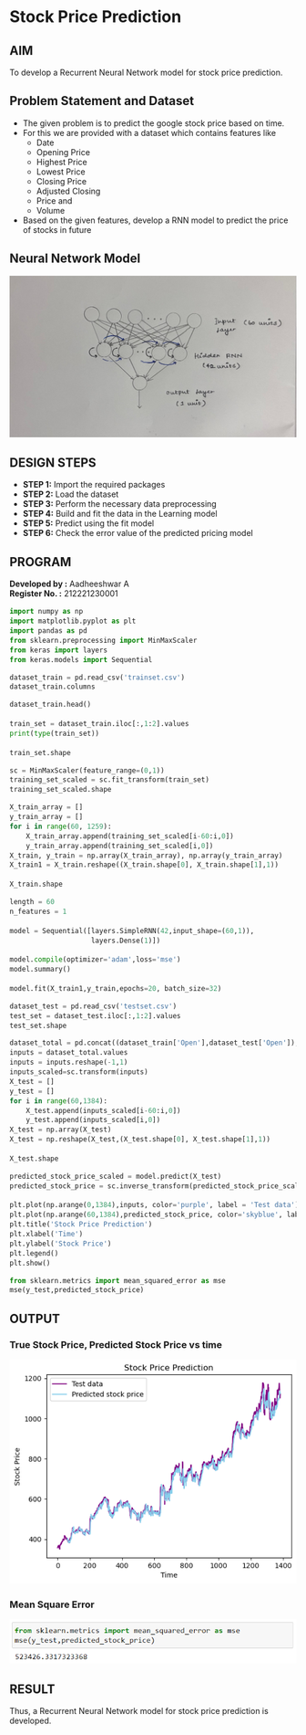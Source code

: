 # Stock Price Prediction

## AIM

To develop a Recurrent Neural Network model for stock price prediction.

## Problem Statement and Dataset
- The given problem is to predict the google stock price based on time.
- For this we are provided with a dataset which contains features like
    - Date
    - Opening Price
    - Highest Price
    - Lowest Price
    - Closing Price
    - Adjusted Closing
    - Price and
    - Volume
- Based on the given features, develop a RNN model to predict the price of stocks in future

## Neural Network Model
![](3.jpg)

## DESIGN STEPS

- **STEP 1:** Import the required packages
- **STEP 2:** Load the dataset
- **STEP 3:** Perform the necessary data preprocessing 
- **STEP 4:** Build and fit the data in the Learning model
- **STEP 5:** Predict using the fit model
- **STEP 6:** Check the error value of the predicted pricing model 


## PROGRAM
**Developed by :** Aadheeshwar A <br>
**Register No. :** 212221230001
```python
import numpy as np
import matplotlib.pyplot as plt
import pandas as pd
from sklearn.preprocessing import MinMaxScaler
from keras import layers
from keras.models import Sequential
```

```python
dataset_train = pd.read_csv('trainset.csv')
dataset_train.columns
```

```python
dataset_train.head()

train_set = dataset_train.iloc[:,1:2].values
print(type(train_set))

train_set.shape
```

```python
sc = MinMaxScaler(feature_range=(0,1))
training_set_scaled = sc.fit_transform(train_set)
training_set_scaled.shape
```

```python
X_train_array = []
y_train_array = []
for i in range(60, 1259):
    X_train_array.append(training_set_scaled[i-60:i,0])
    y_train_array.append(training_set_scaled[i,0])
X_train, y_train = np.array(X_train_array), np.array(y_train_array)
X_train1 = X_train.reshape((X_train.shape[0], X_train.shape[1],1))

X_train.shape
```

```python
length = 60
n_features = 1

model = Sequential([layers.SimpleRNN(42,input_shape=(60,1)),
                    layers.Dense(1)])

model.compile(optimizer='adam',loss='mse')
model.summary()

model.fit(X_train1,y_train,epochs=20, batch_size=32)
```

```python
dataset_test = pd.read_csv('testset.csv')
test_set = dataset_test.iloc[:,1:2].values
test_set.shape
```

```python
dataset_total = pd.concat((dataset_train['Open'],dataset_test['Open']),axis=0)
inputs = dataset_total.values
inputs = inputs.reshape(-1,1)
inputs_scaled=sc.transform(inputs)
X_test = []
y_test = []
for i in range(60,1384):
    X_test.append(inputs_scaled[i-60:i,0])
    y_test.append(inputs_scaled[i,0])
X_test = np.array(X_test)
X_test = np.reshape(X_test,(X_test.shape[0], X_test.shape[1],1))

X_test.shape
```

```python
predicted_stock_price_scaled = model.predict(X_test)
predicted_stock_price = sc.inverse_transform(predicted_stock_price_scaled)

plt.plot(np.arange(0,1384),inputs, color='purple', label = 'Test data')
plt.plot(np.arange(60,1384),predicted_stock_price, color='skyblue', label = 'Predicted stock price')
plt.title('Stock Price Prediction')
plt.xlabel('Time')
plt.ylabel('Stock Price')
plt.legend()
plt.show()
```

```python
from sklearn.metrics import mean_squared_error as mse
mse(y_test,predicted_stock_price)
```
## OUTPUT

### True Stock Price, Predicted Stock Price vs time

![](1.png)

### Mean Square Error

![](2.PNG)

## RESULT
Thus, a Recurrent Neural Network model for stock price prediction is developed.